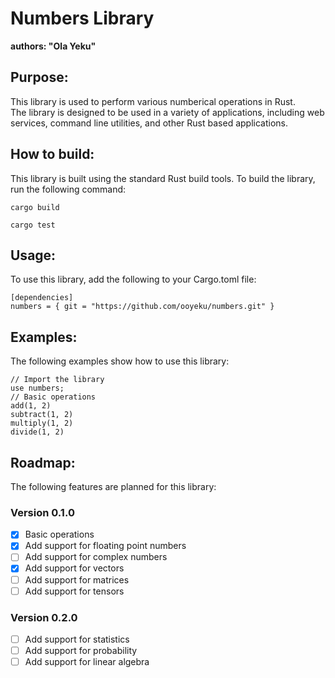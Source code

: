 # Numbers Library
**authors: "Ola Yeku"**
## Purpose:
This library is used to perform various numberical operations in Rust.  
The library is designed to be used in a variety of applications, including web services, command line utilities, and other Rust based applications.

## How to build:
This library is built using the standard Rust build tools.  To build the library, run the following command:

```
cargo build
```

```
cargo test
```
## Usage: 
To use this library, add the following to your Cargo.toml file:

```
[dependencies]
numbers = { git = "https://github.com/ooyeku/numbers.git" }
```

## Examples:
The following examples show how to use this library:

``` 
// Import the library
use numbers;
// Basic operations
add(1, 2)
subtract(1, 2)
multiply(1, 2)
divide(1, 2)
```



## Roadmap:
The following features are planned for this library:

### Version 0.1.0
- [x] Basic operations
- [x] Add support for floating point numbers
- [ ] Add support for complex numbers
- [x] Add support for vectors
- [ ] Add support for matrices
- [ ] Add support for tensors
### Version 0.2.0
- [ ] Add support for statistics
- [ ] Add support for probability
- [ ] Add support for linear algebra
